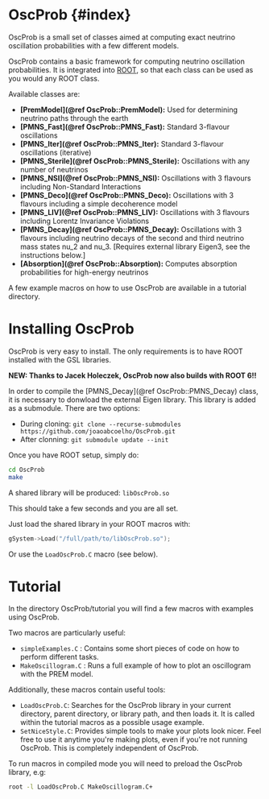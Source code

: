 # OscProb  {#index}

OscProb is a small set of classes aimed at computing exact neutrino oscillation probabilities with a few different models.

OscProb contains a basic framework for computing neutrino oscillation probabilities. It is integrated into [ROOT](https://root.cern.ch/), so that each class can be used as you would any ROOT class.

Available classes are:
- **[PremModel](@ref OscProb::PremModel):** Used for determining neutrino paths through the earth
- **[PMNS_Fast](@ref OscProb::PMNS_Fast):** Standard 3-flavour oscillations
- **[PMNS_Iter](@ref OscProb::PMNS_Iter):** Standard 3-flavour oscillations (iterative)
- **[PMNS_Sterile](@ref OscProb::PMNS_Sterile):** Oscillations with any number of neutrinos
- **[PMNS_NSI](@ref OscProb::PMNS_NSI):** Oscillations with 3 flavours including Non-Standard Interactions
- **[PMNS_Deco](@ref OscProb::PMNS_Deco):** Oscillations with 3 flavours including a simple decoherence model
- **[PMNS_LIV](@ref OscProb::PMNS_LIV):** Oscillations with 3 flavours including Lorentz Invariance Violations
- **[PMNS_Decay](@ref OscProb::PMNS_Decay):** Oscillations with 3 flavours including neutrino decays of the second and third neutrino mass states nu_2 and nu_3. [Requires external library Eigen3, see the instructions below.]
- **[Absorption](@ref OscProb::Absorption):** Computes absorption probabilities for high-energy neutrinos

A few example macros on how to use OscProb are available in a tutorial directory.

# Installing OscProb

OscProb is very easy to install. The only requirements is to have ROOT installed with the GSL libraries.

**NEW: Thanks to Jacek Holeczek, OscProb now also builds with ROOT 6!!**

In order to compile the [PMNS_Decay](@ref OscProb::PMNS_Decay) class, it is necessary to donwload the external Eigen library. This library is added as a submodule. There are two options:
- During cloning: `git clone --recurse-submodules https://github.com/joaoabcoelho/OscProb.git`
- After clonning: `git submodule update --init`

Once you have ROOT setup, simply do:
```sh
cd OscProb
make
```

A shared library will be produced: ```libOscProb.so```

This should take a few seconds and you are all set.

Just load the shared library in your ROOT macros with:
```cpp
gSystem->Load("/full/path/to/libOscProb.so");
```

Or use the ```LoadOscProb.C``` macro (see below).

# Tutorial

In the directory OscProb/tutorial you will find a few macros with examples using OscProb.

Two macros are particularly useful:
- ```simpleExamples.C``` : Contains some short pieces of code on how to perform different tasks.
- ```MakeOscillogram.C``` : Runs a full example of how to plot an oscillogram with the PREM model.

Additionally, these macros contain useful tools:
- ```LoadOscProb.C```: Searches for the OscProb library in your current directory, parent directory, or library path, and then loads it. It is called within the tutorial macros as a possible usage example.
- ```SetNiceStyle.C```: Provides simple tools to make your plots look nicer. Feel free to use it anytime you're making plots, even if you're not running OscProb. This is completely independent of OscProb.

To run macros in compiled mode you will need to preload the OscProb library, e.g:

```sh
root -l LoadOscProb.C MakeOscillogram.C+
```
